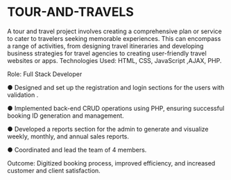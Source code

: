 # TOUR-AND-TRAVELS
A tour and travel project involves creating a comprehensive plan or service to cater to travelers seeking memorable experiences. 
This can encompass a range of activities, from designing travel itineraries and developing business strategies for travel agencies to creating user-friendly travel websites or apps.
Technologies Used: HTML, CSS, JavaScript ,AJAX, PHP.

Role: Full Stack Developer

●    Designed and set up the registration and login sections for the users with validation .

●    Implemented back-end CRUD operations using PHP, ensuring successful booking ID generation and management.

●    Developed a reports section for the admin to generate and visualize weekly, monthly, and annual sales reports.

●    Coordinated and lead the team of 4 members.

Outcome: Digitized booking process, improved efficiency, and increased customer and client satisfaction.

